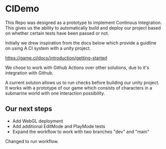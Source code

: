 # CIDemo

This Repo was designed as a prototype to implement Continous Integration. This gives us the ability to automatically build and deploy our project based on whether certain tests have been passed or not. 
 
Initially we drew inspiration from the docs below which provide a guidline on using A CI system with a unity project.  

https://game.ci/docs/introduction/getting-started

We chose to work with Github Actions over other solutions, due to it's integration with Github.

A current soluton allows us to run checks before building our unity project. It works with a prototype of our game which consists of characters in a submarine world with one interaction possibility. 

## Our next steps
- Add WebGL deployment
- Add additional EditMode and PlayMode tests
- Expand the workflow to work with two branches "dev" and "main" 
  

Changed to run workflow.
